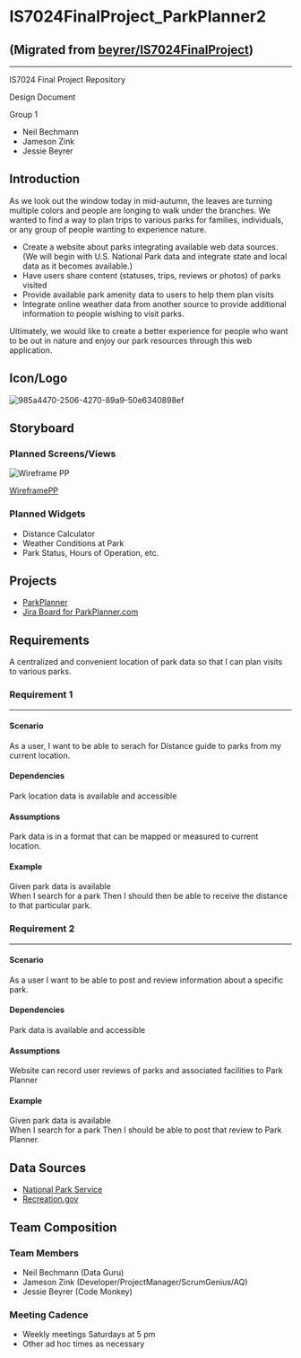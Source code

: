 # IS7024FinalProject_ParkPlanner2
## (Migrated from [beyrer/IS7024FinalProject](https://github.com/beyrer/IS7024FinalProject))

---

IS7024 Final Project Repository

Design Document  

Group 1  
- Neil Bechmann
- Jameson Zink
- Jessie Beyrer

## Introduction  

As we look out the window today in mid-autumn, the leaves are turning multiple colors and people are longing to walk under the branches.  We wanted to find a way to plan trips to various parks for families, individuals, or any group of people wanting to experience nature.  

- Create a website about parks integrating available web data sources. (We will begin with U.S. National Park data and integrate state and local data as it becomes available.)
- Have users share content (statuses, trips, reviews or photos) of parks visited
- Provide available park amenity data to users to help them plan visits
- Integrate online weather data from another source to provide additional information to people wishing to visit parks.

Ultimately, we would like to create a better experience for people who want to be out in nature and enjoy our park resources through this web application.

## Icon/Logo  

![985a4470-2506-4270-89a9-50e6340898ef](https://github.com/beyrer/IS7024FinalProject/assets/88552005/3a55302a-d57f-4ee4-86c3-15473b3e651e)

## Storyboard

### Planned Screens/Views
![Wireframe PP](https://github.com/beyrer/IS7024/assets/88552005/e856fdd1-801b-49b3-bbfb-3865f5831321)

[WireframePP](https://whiteboard.office.com/me/whiteboards/p/c3BvOmh0dHBzOi8vbWFpbHVjLW15LnNoYXJlcG9pbnQuY29tL3BlcnNvbmFsL2JleXJlcmpsX21haWxfdWNfZWR1/b!EOSXDY993kSvqBhyr8vYCPeGUG2lOxNAtvpDuC7X9QXv1ZECSrzBSrvpeh-cKmYK/01U5X6VGB4PIU2MRR4UZAJKBTKACYJ3YWB)  

### Planned Widgets  
- Distance Calculator
- Weather Conditions at Park
- Park Status, Hours of Operation, etc.

## Projects  
-	[ParkPlanner](https://github.com/beyrer/IS7024FinalProject/tree/main/ParkPlanner)
-	[Jira Board for ParkPlanner.com](https://parkprojectis7024.atlassian.net/jira/core/projects/PAR/board)

## Requirements  
A centralized and convenient location of park data so that I can plan visits to various parks.
### Requirement 1  
---
#### Scenario
As a user, I want to be able to serach for Distance guide to parks from my current location.

#### Dependencies  
Park location data is available and accessible

#### Assumptions  
Park data is in a format that can be mapped or measured to current location.

#### Example
Given park data is available  
When I search for a park
Then I should then be able to receive the distance to that particular park.

### Requirement 2  
---  
#### Scenario
As a user I want to be able to post and review information about a specific park.

#### Dependencies  
Park data is available and accessible

#### Assumptions  
Website can record user reviews of parks and associated facilities to Park Planner

#### Example
Given park data is available  
When I search for a park
Then I should be able to post that review to Park Planner.

## Data Sources

-	[National Park Service](https://www.nps.gov/subjects/developer/api-documentation.htm)
-	[Recreation.gov](https://ridb.recreation.gov/docs)

## Team Composition  

### Team Members
- Neil Bechmann (Data Guru)
- Jameson Zink (Developer/ProjectManager/ScrumGenius/AQ)
- Jessie Beyrer (Code Monkey)

### Meeting Cadence
- Weekly meetings Saturdays at 5 pm
- Other ad hoc times as necessary
